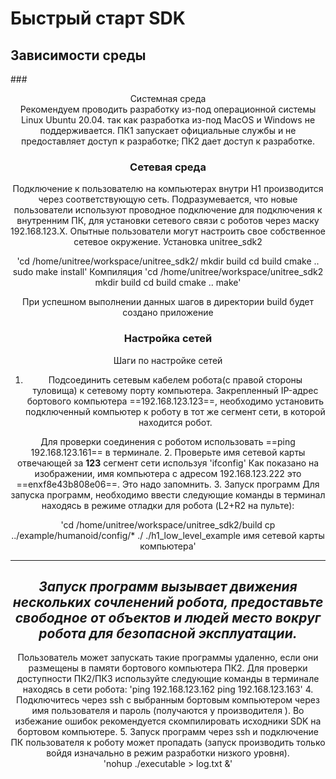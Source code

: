 # Быстрый старт SDK

## Зависимости среды
###<center>Системная среда<center>
Рекомендуем проводить разработку из-под операционной системы Linux Ubuntu 20.04. так как разработка из-под MacOS и Windows не поддерживается. ПК1 запускает официальные службы и не предоставляет доступ к разработке; ПК2 дает доступ к разработке.
### Сетевая среда
Подключение к пользователю на компьютерах внутри H1 производится через соответствующую сеть. Подразумевается, что новые пользователи используют проводное подключение для подключения к внутренним ПК, для установки сетевого связи с роботов через маску 192.168.123.X. Опытные пользователи могут настроить свое собственное сетевое окружение.
 Установка unitree_sdk2

'cd /home/unitree/workspace/unitree_sdk2/
mkdir build
cd build
cmake ..
sudo make install'
Компиляция
'cd /home/unitree/workspace/unitree_sdk2
mkdir build
cd build
cmake ..
make'

При успешном выполнении данных шагов в директории build будет создано приложение
### Настройка сетей
Шаги по настройке сетей 
1. Подсоединить сетевым кабелем робота(с правой стороны туловища) к сетевому порту компьютера. Закрепленный IP-адрес бортового компьютера ==192.168.123.123==, необходимо установить подключенный компьютер к роботу в тот же сегмент сети, в которой находится робот.

Для проверки соединения с роботом использовать ==ping 192.168.123.161== в терминале.
2. Проверьте имя сетевой карты отвечающей за **123** сегмент сети используя
'ifconfig'
 Как показано на изображении, имя компьютера с адресом 192.168.123.222 это ==enxf8e43b808e06==. Это надо запомнить.
3. Запуск программ
Для запуска программ, необходимо ввести следующие команды в терминал находясь в режиме отладки для робота (L2+R2 на пульте):

'cd /home/unitree/workspace/unitree_sdk2/build
cp ../example/humanoid/config/* ./
./h1_low_level_example имя сетевой карты компьютера'

---
*Запуск программ вызывает движения нескольких сочленений робота, предоставьте свободное от объектов и людей место вокруг робота для безопасной эксплуатации.*
---
Пользователь может запускать такие программы удаленно, если они размещены в памяти бортового компьютера ПК2.
Для проверки доступности ПК2/ПК3 используйте следующие команды в терминале находясь в сети робота:
'ping 192.168.123.162
ping 192.168.123.163'
4. Подключитесь через ssh с выбранным бортовым компьютером через имя пользователя и пароль (получаются у производителя ). Во избежание ошибок рекомендуется скомпилировать исходники SDK на бортовом компьютере.
5. Запуск программ через ssh и подключение ПК пользователя к роботу может пропадать (запуск производить только войдя изначально в режим разработки низкого уровня).  
'nohup ./executable > log.txt &'
